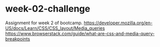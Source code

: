 # week-02-challenge
Assignment for week 2 of bootcamp.
https://developer.mozilla.org/en-US/docs/Learn/CSS/CSS_layout/Media_queries
https://www.browserstack.com/guide/what-are-css-and-media-query-breakpoints